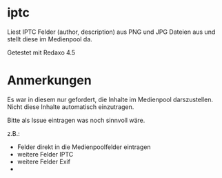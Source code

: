 iptc
====

Liest IPTC Felder (author, description) aus PNG und JPG Dateien aus und stellt diese im Medienpool da.

Getestet mit Redaxo 4.5



Anmerkungen
===

Es war in diesem nur gefordert, die Inhalte im Medienpool darszustellen.
Nicht diese Inhalte automatisch einzutragen.

Bitte als Issue eintragen was noch sinnvoll wäre.

z.B.: 

- Felder direkt in die Medienpoolfelder eintragen
- weitere Felder IPTC
- weitere Felder Exif
-


